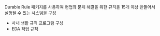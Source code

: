 Durable Rule 패키지를 사용하여 현업의 문제 해결을 위한 규칙을 15개 이상 만들어서 실행될 수 있는 시스템을 구성
- 사내 생활 규칙 프로그램 구성
- EDA 작업 규칙 
